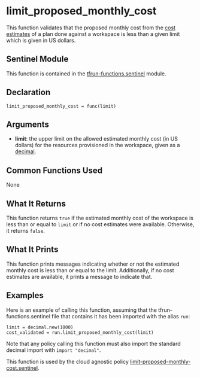 # limit_proposed_monthly_cost
This function validates that the proposed monthly cost from the [cost estimates](https://www.terraform.io/docs/cloud/cost-estimation/index.html) of a plan done against a workspace is less than a given limit which is given in US dollars.

## Sentinel Module
This function is contained in the [tfrun-functions.sentinel](../tfrun-functions.sentinel) module.

## Declaration
`limit_proposed_monthly_cost = func(limit)`

## Arguments
* **limit**: the upper limit on the allowed estimated monthly cost (in US dollars) for the resources provisioned in the workspace, given as a [decimal](https://docs.hashicorp.com/sentinel/imports/decimal/).

## Common Functions Used
None

## What It Returns
This function returns `true` if the estimated monthly cost of the workspace is less than or equal to `limit` or if no cost estimates were available. Otherwise, it returns `false`.

## What It Prints
This function prints messages indicating whether or not the estimated monthly cost is less than or equal to the limit. Additionally, if no cost estimates are available, it prints a message to indicate that.

## Examples
Here is an example of calling this function, assuming that the tfrun-functions.sentinel file that contains it has been imported with the alias `run`:
```
limit = decimal.new(1000)
cost_validated = run.limit_proposed_monthly_cost(limit)
```
Note that any policy calling this function must also import the standard decimal import with `import "decimal"`.

This function is used by the cloud agnostic policy [limit-proposed-monthly-cost.sentinel](../../../cloud-agnostic/limit-proposed-monthly-cost.sentinel).
